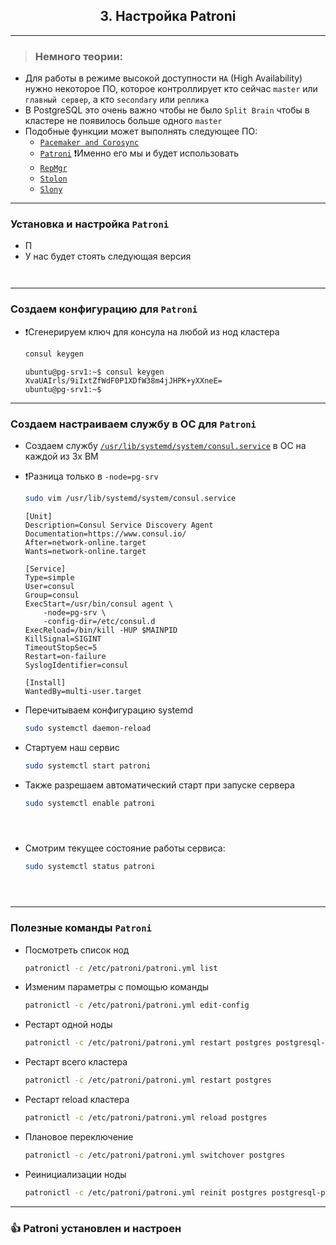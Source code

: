 <div align="center"><h2> 3. Настройка Patroni </h2></div>

***

> ### Немного теории:
  * Для работы в режиме высокой доступности `HA` (High Availability) нужно некоторое ПО, которое контроллирует кто сейчас `master` или `главный сервер`, а кто `secondary` или `реплика`
  * В PostgreSQL это очень важно чтобы не было `Split Brain` чтобы в кластере не появилось больше одного `master`
  * Подобные функции может выполнять следующее ПО:
    * [`Pacemaker and Corosync`](https://clusterlabs.org/)
    * [`Patroni`](https://patroni.readthedocs.io/en/latest/) ❗️Именно его мы и будет использовать
    * [`RepMgr`](https://www.repmgr.org/)
    * [`Stolon`](https://github.com/sorintlab/stolon)
    * [`Slony`](https://www.slony.info/)
   
*** 
### Установка и настройка `Patroni`
  * П
  * У нас будет стоять следующая версия
    ```bash
    ```
    ```console
    ```
***
###  Создаем конфигурацию для `Patroni`
  * ❗️Сгенерируем ключ для консула на любой из нод кластера
    ```bash
    consul keygen
    ```
    ```console
    ubuntu@pg-srv1:~$ consul keygen
    XvaUAIrls/9iIxtZfWdF0P1XDfW38m4jJHPK+yXXneE=
    ubuntu@pg-srv1:~$ 
    ```
***    
###  Создаем настраиваем службу в ОС для `Patroni`
  * Создаем службу [`/usr/lib/systemd/system/consul.service`](consul.service) в ОС на каждой из 3х ВМ
  * ❗️Разница только в `-node=pg-srv`
    ```bash
    sudo vim /usr/lib/systemd/system/consul.service
    ```
    ```service
    [Unit]
    Description=Consul Service Discovery Agent
    Documentation=https://www.consul.io/
    After=network-online.target
    Wants=network-online.target
    
    [Service]
    Type=simple
    User=consul
    Group=consul
    ExecStart=/usr/bin/consul agent \
        -node=pg-srv \
        -config-dir=/etc/consul.d
    ExecReload=/bin/kill -HUP $MAINPID
    KillSignal=SIGINT
    TimeoutStopSec=5
    Restart=on-failure
    SyslogIdentifier=consul
    
    [Install]
    WantedBy=multi-user.target
    ```

  * Перечитываем конфигурацию systemd
    ```bash
    sudo systemctl daemon-reload
    ```

  * Стартуем наш сервис
    ```bash
    sudo systemctl start patroni
    ```

  * Также разрешаем автоматический старт при запуске сервера
    ```bash
    sudo systemctl enable patroni
    ```
    ```console
    ```
    ```console
    ```
    ```console
    ```

  * Смотрим текущее состояние работы сервиса:
    ```bash
    sudo systemctl status patroni
    ```
    ```console
    ```
    ```console
    ```
    ```console
    ```
    

***
###  Полезные команды `Patroni`
  * Посмотреть список нод
    ```bash
    patronictl -c /etc/patroni/patroni.yml list
    ```

  * Изменим параметры с помощью команды
    ```bash
    patronictl -c /etc/patroni/patroni.yml edit-config
    ```

  * Рестарт одной ноды
    ```bash
    patronictl -c /etc/patroni/patroni.yml restart postgres postgresql-patroni1
    ```

  * Рестарт всего кластера
    ```bash
    patronictl -c /etc/patroni/patroni.yml restart postgres
    ```

  * Рестарт reload кластера
    ```bash
    patronictl -c /etc/patroni/patroni.yml reload postgres
    ```

  * Плановое переключение
    ```bash
    patronictl -c /etc/patroni/patroni.yml switchover postgres
    ```

  * Реинициализации ноды
    ```bash
    patronictl -c /etc/patroni/patroni.yml reinit postgres postgresql-patroni2
    ```

***

### :+1: Patroni установлен и настроен
